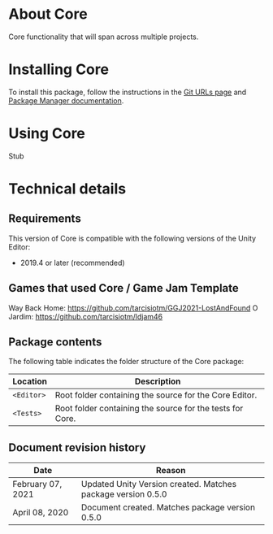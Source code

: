 # About Core

Core functionality that will span across multiple projects.

# Installing Core

To install this package, follow the instructions in the [Git URLs page](https://docs.unity3d.com/Manual/upm-git.html) and [Package Manager documentation](https://docs.unity3d.com/Packages/com.unity.package-manager-ui@latest/index.html).

# Using Core

Stub

# Technical details
## Requirements

This version of Core is compatible with the following versions of the Unity Editor:

* 2019.4 or later (recommended)

## Games that used Core / Game Jam Template
Way Back Home: https://github.com/tarcisiotm/GGJ2021-LostAndFound
O Jardim: https://github.com/tarcisiotm/ldjam46

## Package contents

The following table indicates the folder structure of the Core package:

|Location|Description|
|---|---|
|`<Editor>`|Root folder containing the source for the Core Editor.|
|`<Tests>`|Root folder containing the source for the tests for Core.|

## Document revision history

|Date|Reason|
|----|------|
|February 07, 2021|Updated Unity Version created. Matches package version 0.5.0|
|April 08, 2020|Document created. Matches package version 0.5.0|
